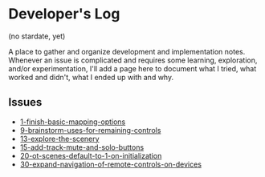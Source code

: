 # Developer's Log

(no stardate, yet)

A place to gather and organize development and implementation notes. Whenever an issue is complicated and requires some learning, exploration, and/or experimentation, I'll add a page here to document what I tried, what worked and didn't, what I ended up with and why.

## Issues

- [1-finish-basic-mapping-options](./1-finish-basic-mapping-options/1-finish-basic-mapping-options-devlog.md)
- [9-brainstorm-uses-for-remaining-controls](./9-brainstorm-uses-for-remaining-controls/9-brainstorm-uses-for-remaining-controls-devlog.md)
- [13-explore-the-scenery](./13-explore-the-scenery/13-explore-the-scenery-devlog.md)
- [15-add-track-mute-and-solo-buttons](./15-add-track-mute-and-solo-buttons/15-add-track-mute-and-solo-buttons.md)
- [20-ot-scenes-default-to-1-on-initialization](./20-ot-scenes-default-to-1-on-initialization/20-ot-scenes-default-to-1-on-initialization.md)
- [30-expand-navigation-of-remote-controls-on-devices](./30-expand-navigation-of-remote-controls-on-devices/30-expand-navigation-of-remote-controls-on-devices.md)